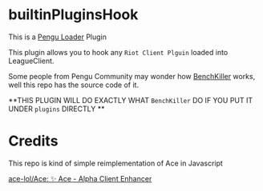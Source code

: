 # builtinPluginsHook

This is a [Pengu Loader](pengu.lol) Plugin

This plugin allows you to hook any `Riot Client Plguin` loaded into LeagueClient.

Some people from Pengu Community may wonder how [BenchKiller](https://github.com/BakaFT/BenchKiller/) works, well this repo has the source code of it.

**THIS PLUGIN WILL DO EXACTLY WHAT `BenchKiller` DO IF YOU PUT IT UNDER `plugins` DIRECTLY **

# Credits

This repo is kind of simple reimplementation of Ace in Javascript

[ace-lol/Ace: :sparkles: Ace - Alpha Client Enhancer ](https://github.com/ace-lol/ace)







